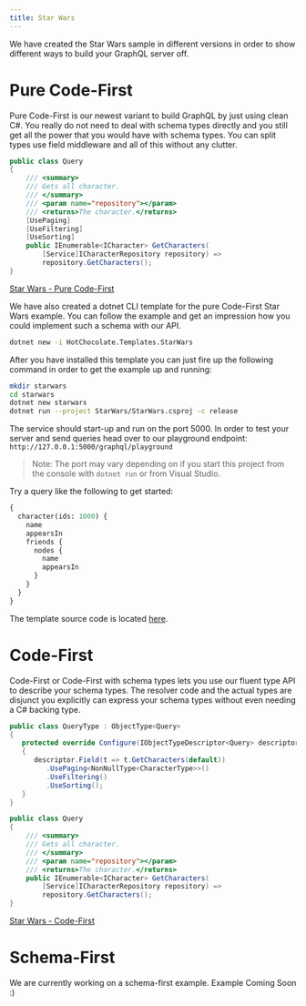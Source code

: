 ```yaml
---
title: Star Wars
---
```


We have created the Star Wars sample in different versions in order to show different ways to build your GraphQL server off.

# Pure Code-First

Pure Code-First is our newest variant to build GraphQL by just using clean C#. You really do not need to deal with schema types directly and you still get all the power that you would have with schema types. You can split types use field middleware and all of this without any clutter.

```csharp
public class Query
{
    /// <summary>
    /// Gets all character.
    /// </summary>
    /// <param name="repository"></param>
    /// <returns>The character.</returns>
    [UsePaging]
    [UseFiltering]
    [UseSorting]
    public IEnumerable<ICharacter> GetCharacters(
        [Service]ICharacterRepository repository) =>
        repository.GetCharacters();
}
```

[Star Wars - Pure Code-First](https://github.com/ChilliCream/hotchocolate-examples/tree/master/misc/PureCodeFirst)

We have also created a dotnet CLI template for the pure Code-First Star Wars example. You can follow the example and get an impression how you could implement such a schema with our API.

```bash
dotnet new -i HotChocolate.Templates.StarWars
```

After you have installed this template you can just fire up the following command in order to get the example up and running:

```bash
mkdir starwars
cd starwars
dotnet new starwars
dotnet run --project StarWars/StarWars.csproj -c release
```

The service should start-up and run on the port 5000. In order to test your server and send queries head over to our playground endpoint: `http://127.0.0.1:5000/graphql/playground`

> Note: The port may vary depending on if you start this project from the console with `dotnet run` or from Visual Studio.

Try a query like the following to get started:

```graphql
{
  character(ids: 1000) {
    name
    appearsIn
    friends {
      nodes {
        name
        appearsIn
      }
    }
  }
}
```

The template source code is located [here](https://github.com/ChilliCream/graphql-platform/tree/master/examples).

# Code-First

Code-First or Code-First with schema types lets you use our fluent type API to describe your schema types. The resolver code and the actual types are disjunct you explicitly can express your schema types without even needing a C# backing type.

```csharp
public class QueryType : ObjectType<Query>
{
   protected override Configure(IObjectTypeDescriptor<Query> descriptor)
   {
      descriptor.Field(t => t.GetCharacters(default))
         .UsePaging<NonNullType<CharacterType>>()
         .UseFiltering()
         .UseSorting();
   }
}

public class Query
{
    /// <summary>
    /// Gets all character.
    /// </summary>
    /// <param name="repository"></param>
    /// <returns>The character.</returns>
    public IEnumerable<ICharacter> GetCharacters(
        [Service]ICharacterRepository repository) =>
        repository.GetCharacters();
}
```

[Star Wars - Code-First](https://github.com/ChilliCream/hotchocolate-examples/tree/master/misc/CodeFirst)

# Schema-First

We are currently working on a schema-first example. Example Coming Soon :)
